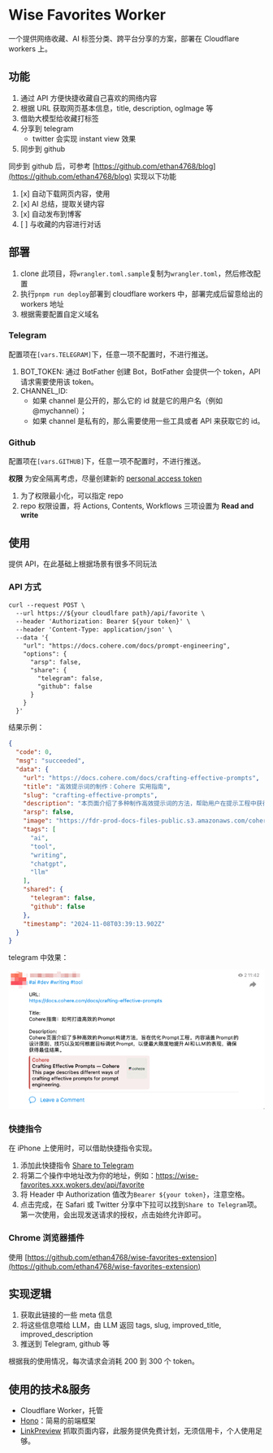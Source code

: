 # Wise Favorites Worker

一个提供网络收藏、AI 标签分类、跨平台分享的方案，部署在 Cloudflare workers 上。

## 功能

1. 通过 API 方便快捷收藏自己喜欢的网络内容
2. 根据 URL 获取网页基本信息，title, description, ogImage 等
3. 借助大模型给收藏打标签
4. 分享到 telegram
    - twitter 会实现 instant view 效果
5. 同步到 github

同步到 github 后，可参考 [https://github.com/ethan4768/blog](https://github.com/ethan4768/blog) 实现以下功能

1. [x] 自动下载网页内容，使用
2. [x] AI 总结，提取关键内容
3. [x] 自动发布到博客
4. [ ] 与收藏的内容进行对话

## 部署

1. clone 此项目，将`wrangler.toml.sample`复制为`wrangler.toml`，然后修改配置
2. 执行`pnpm run deploy`部署到 cloudflare workers 中，部署完成后留意给出的 workers 地址
3. 根据需要配置自定义域名

### Telegram

配置项在`[vars.TELEGRAM]`下，任意一项不配置时，不进行推送。

1. BOT_TOKEN: 通过 BotFather 创建 Bot，BotFather 会提供一个 token，API 请求需要使用该 token。
2. CHANNEL_ID:
    - 如果 channel 是公开的，那么它的 id 就是它的用户名（例如 @mychannel）；
    - 如果 channel 是私有的，那么需要使用一些工具或者 API 来获取它的 id。

### Github

配置项在`[vars.GITHUB]`下，任意一项不配置时，不进行推送。

**权限**
为安全隔离考虑，尽量创建新的 [personal access token](https://github.com/settings/personal-access-tokens/new)

1. 为了权限最小化，可以指定 repo
2. repo 权限设置，将 Actions, Contents, Workflows 三项设置为 **Read and write**

## 使用

提供 API，在此基础上根据场景有很多不同玩法

### API 方式

```shell
curl --request POST \
  --url https://${your cloudlfare path}/api/favorite \
  --header 'Authorization: Bearer ${your token}' \
  --header 'Content-Type: application/json' \
  --data '{
	"url": "https://docs.cohere.com/docs/prompt-engineering",
	"options": {
      "arsp": false,
      "share": {
        "telegram": false,
        "github": false
      }
	}
  }'
```

结果示例：

```json
{
  "code": 0,
  "msg": "succeeded",
  "data": {
    "url": "https://docs.cohere.com/docs/crafting-effective-prompts",
    "title": "高效提示词的制作：Cohere 实用指南",
    "slug": "crafting-effective-prompts",
    "description": "本页面介绍了多种制作高效提示词的方法，帮助用户在提示工程中获得最佳结果。无论是针对 AI、聊天机器人还是其他自然语言处理模型，掌握这些技巧将显著提升交互的质量和效率。",
    "arsp": false,
    "image": "https://fdr-prod-docs-files-public.s3.amazonaws.com/cohere.docs.buildwithfern.com/2024-11-07T21:19:13.731Z/assets/images/f1cc130-cohere_meta_image.jpg",
    "tags": [
      "ai",
      "tool",
      "writing",
      "chatgpt",
      "llm"
    ],
    "shared": {
      "telegram": false,
      "github": false
    },
    "timestamp": "2024-11-08T03:39:13.902Z"
  }
}
```

telegram 中效果：

![telegram](./doc/images/telegram.png)

### 快捷指令

在 iPhone 上使用时，可以借助快捷指令实现。

1. 添加此快捷指令 [Share to Telegram](https://www.icloud.com/shortcuts/615b96ec27ed483f8b53bfeb117927a1)
2. 将第二个操作中地址改为你的地址，例如：https://wise-favorites.xxx.wokers.dev/api/favorite
3. 将 Header 中 Authorization 值改为`Bearer ${your token}`，注意空格。
4. 点击完成，在 Safari 或 Twitter 分享中下拉可以找到`Share to Telegram`项。第一次使用，会出现发送请求的授权，点击始终允许即可。

### Chrome 浏览器插件

使用 [https://github.com/ethan4768/wise-favorites-extension](https://github.com/ethan4768/wise-favorites-extension)

## 实现逻辑

1. 获取此链接的一些 meta 信息
2. 将这些信息喂给 LLM，由 LLM 返回 tags, slug, improved_title, improved_description
3. 推送到 Telegram, github 等

根据我的使用情况，每次请求会消耗 200 到 300 个 token。

## 使用的技术&服务

- Cloudflare Worker，托管
- [Hono](https://hono.dev/)：简易的前端框架
- [LinkPreview](https://www.linkpreview.net/) 抓取页面内容，此服务提供免费计划，无须信用卡，个人使用足够。

